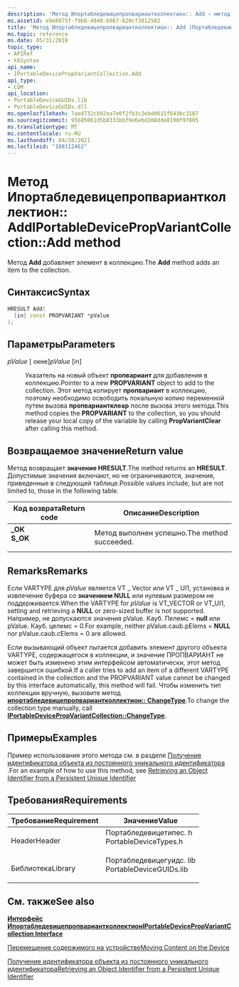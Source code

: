 ```yaml
---
description: 'Метод Ипортабледевицепропвариантколлектион:: Add — метод Add добавляет элемент в коллекцию.'
ms.assetid: e9e8975f-f9b8-4940-b967-020cf3812582
title: 'Метод Ипортабледевицепропвариантколлектион:: Add (Портабледевицетипес. h)'
ms.topic: reference
ms.date: 05/31/2018
topic_type:
- APIRef
- kbSyntax
api_name:
- IPortableDevicePropVariantCollection.Add
api_type:
- COM
api_location:
- PortableDeviceGUIDs.lib
- PortableDeviceGUIDs.dll
ms.openlocfilehash: 7aed732cb92ea7e0f2fb3c2ebdd615f643bc3107
ms.sourcegitcommit: 95685061d5b0333bbf9e6ebd208dde8190f97005
ms.translationtype: MT
ms.contentlocale: ru-RU
ms.lasthandoff: 04/28/2021
ms.locfileid: "108112462"
---
```

# <a name="iportabledevicepropvariantcollectionadd-method"></a><span data-ttu-id="ea4e7-103">Метод Ипортабледевицепропвариантколлектион:: Add</span><span class="sxs-lookup"><span data-stu-id="ea4e7-103">IPortableDevicePropVariantCollection::Add method</span></span>

<span data-ttu-id="ea4e7-104">Метод **Add** добавляет элемент в коллекцию.</span><span class="sxs-lookup"><span data-stu-id="ea4e7-104">The **Add** method adds an item to the collection.</span></span>

## <a name="syntax"></a><span data-ttu-id="ea4e7-105">Синтаксис</span><span class="sxs-lookup"><span data-stu-id="ea4e7-105">Syntax</span></span>


```C++
HRESULT Add(
  [in] const PROPVARIANT *pValue
);
```



## <a name="parameters"></a><span data-ttu-id="ea4e7-106">Параметры</span><span class="sxs-lookup"><span data-stu-id="ea4e7-106">Parameters</span></span>

<dl> <dt>

<span data-ttu-id="ea4e7-107">*pValue* \[ окне\]</span><span class="sxs-lookup"><span data-stu-id="ea4e7-107">*pValue* \[in\]</span></span>
</dt> <dd>

<span data-ttu-id="ea4e7-108">Указатель на новый объект **пропвариант** для добавления в коллекцию.</span><span class="sxs-lookup"><span data-stu-id="ea4e7-108">Pointer to a new **PROPVARIANT** object to add to the collection.</span></span> <span data-ttu-id="ea4e7-109">Этот метод копирует **пропвариант** в коллекцию, поэтому необходимо освободить локальную копию переменной путем вызова **пропвариантклеар** после вызова этого метода.</span><span class="sxs-lookup"><span data-stu-id="ea4e7-109">This method copies the **PROPVARIANT** to the collection, so you should release your local copy of the variable by calling **PropVariantClear** after calling this method.</span></span>

</dd> </dl>

## <a name="return-value"></a><span data-ttu-id="ea4e7-110">Возвращаемое значение</span><span class="sxs-lookup"><span data-stu-id="ea4e7-110">Return value</span></span>

<span data-ttu-id="ea4e7-111">Метод возвращает **значение HRESULT**.</span><span class="sxs-lookup"><span data-stu-id="ea4e7-111">The method returns an **HRESULT**.</span></span> <span data-ttu-id="ea4e7-112">Допустимые значения включают, но не ограничиваются, значения, приведенные в следующей таблице.</span><span class="sxs-lookup"><span data-stu-id="ea4e7-112">Possible values include, but are not limited to, those in the following table.</span></span>



| <span data-ttu-id="ea4e7-113">Код возврата</span><span class="sxs-lookup"><span data-stu-id="ea4e7-113">Return code</span></span>                                                                          | <span data-ttu-id="ea4e7-114">Описание</span><span class="sxs-lookup"><span data-stu-id="ea4e7-114">Description</span></span>                      |
|--------------------------------------------------------------------------------------|----------------------------------|
| <dl> <span data-ttu-id="ea4e7-115"><dt>**\_ОК**</dt></span><span class="sxs-lookup"><span data-stu-id="ea4e7-115"><dt>**S\_OK**</dt></span></span> </dl> | <span data-ttu-id="ea4e7-116">Метод выполнен успешно.</span><span class="sxs-lookup"><span data-stu-id="ea4e7-116">The method succeeded.</span></span><br/> |



 

## <a name="remarks"></a><span data-ttu-id="ea4e7-117">Remarks</span><span class="sxs-lookup"><span data-stu-id="ea4e7-117">Remarks</span></span>

<span data-ttu-id="ea4e7-118">Если VARTYPE для *pValue* является VT \_ Vector или VT \_ UI1, установка и извлечение буфера со **значением NULL** или нулевым размером не поддерживается.</span><span class="sxs-lookup"><span data-stu-id="ea4e7-118">When the VARTYPE for *pValue* is VT\_VECTOR or VT\_UI1, setting and retrieving a **NULL** or zero-sized buffer is not supported.</span></span> <span data-ttu-id="ea4e7-119">Например, не допускаются значения pValue. Кауб. Пелемс = **null** или pValue. Кауб. целемс = 0.</span><span class="sxs-lookup"><span data-stu-id="ea4e7-119">For example, neither pValue.caub.pElems = **NULL** nor pValue.caub.cElems = 0 are allowed.</span></span>

<span data-ttu-id="ea4e7-120">Если вызывающий объект пытается добавить элемент другого объекта VARTYPE, содержащегося в коллекции, и значение ПРОПВАРИАНТ не может быть изменено этим интерфейсом автоматически, этот метод завершится ошибкой.</span><span class="sxs-lookup"><span data-stu-id="ea4e7-120">If a caller tries to add an item of a different VARTYPE contained in the collection and the PROPVARIANT value cannot be changed by this interface automatically, this method will fail.</span></span> <span data-ttu-id="ea4e7-121">Чтобы изменить тип коллекции вручную, вызовите метод [**ипортабледевицепропвариантколлектион:: ChangeType**](iportabledevicepropvariantcollection-changetype.md).</span><span class="sxs-lookup"><span data-stu-id="ea4e7-121">To change the collection type manually, call [**IPortableDevicePropVariantCollection::ChangeType**](iportabledevicepropvariantcollection-changetype.md).</span></span>

## <a name="examples"></a><span data-ttu-id="ea4e7-122">Примеры</span><span class="sxs-lookup"><span data-stu-id="ea4e7-122">Examples</span></span>

<span data-ttu-id="ea4e7-123">Пример использования этого метода см. в разделе [Получение идентификатора объекта из постоянного уникального идентификатора](retrieving-an-object-identifier-from-a-persistent-unique-identifier.md) .</span><span class="sxs-lookup"><span data-stu-id="ea4e7-123">For an example of how to use this method, see [Retrieving an Object Identifier from a Persistent Unique Identifier](retrieving-an-object-identifier-from-a-persistent-unique-identifier.md)</span></span>

## <a name="requirements"></a><span data-ttu-id="ea4e7-124">Требования</span><span class="sxs-lookup"><span data-stu-id="ea4e7-124">Requirements</span></span>



| <span data-ttu-id="ea4e7-125">Требование</span><span class="sxs-lookup"><span data-stu-id="ea4e7-125">Requirement</span></span> | <span data-ttu-id="ea4e7-126">Значение</span><span class="sxs-lookup"><span data-stu-id="ea4e7-126">Value</span></span> |
|--------------------|----------------------------------------------------------------------------------------------------|
| <span data-ttu-id="ea4e7-127">Header</span><span class="sxs-lookup"><span data-stu-id="ea4e7-127">Header</span></span><br/>  | <dl> <span data-ttu-id="ea4e7-128"><dt>Портабледевицетипес. h</dt></span><span class="sxs-lookup"><span data-stu-id="ea4e7-128"><dt>PortableDeviceTypes.h</dt></span></span> </dl>   |
| <span data-ttu-id="ea4e7-129">Библиотека</span><span class="sxs-lookup"><span data-stu-id="ea4e7-129">Library</span></span><br/> | <dl> <span data-ttu-id="ea4e7-130"><dt>Портабледевицегуидс. lib</dt></span><span class="sxs-lookup"><span data-stu-id="ea4e7-130"><dt>PortableDeviceGUIDs.lib</dt></span></span> </dl> |



## <a name="see-also"></a><span data-ttu-id="ea4e7-131">См. также</span><span class="sxs-lookup"><span data-stu-id="ea4e7-131">See also</span></span>

<dl> <dt>

[<span data-ttu-id="ea4e7-132">**Интерфейс Ипортабледевицепропвариантколлектион**</span><span class="sxs-lookup"><span data-stu-id="ea4e7-132">**IPortableDevicePropVariantCollection Interface**</span></span>](iportabledevicepropvariantcollection.md)
</dt> <dt>

[<span data-ttu-id="ea4e7-133">Перемещение содержимого на устройстве</span><span class="sxs-lookup"><span data-stu-id="ea4e7-133">Moving Content on the Device</span></span>](moving-content-on-the-device.md)
</dt> <dt>

[<span data-ttu-id="ea4e7-134">Получение идентификатора объекта из постоянного уникального идентификатора</span><span class="sxs-lookup"><span data-stu-id="ea4e7-134">Retrieving an Object Identifier from a Persistent Unique Identifier</span></span>](retrieving-an-object-identifier-from-a-persistent-unique-identifier.md)
</dt> </dl>

 

 




